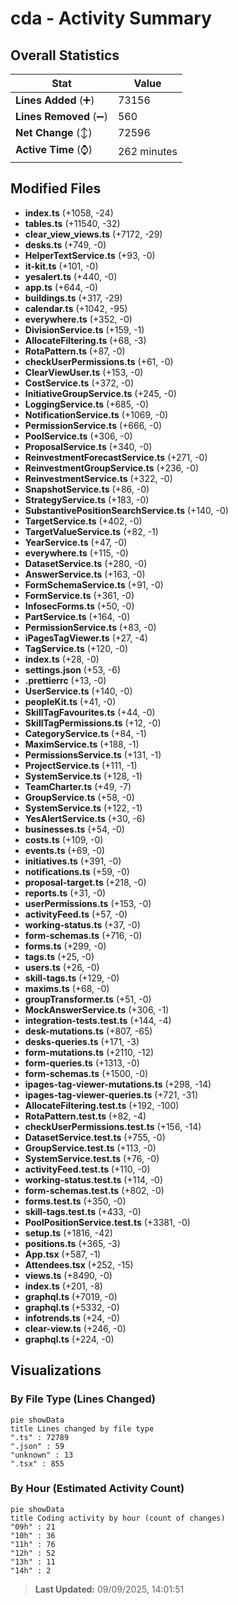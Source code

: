 # cda - Activity Summary 

## Overall Statistics

| Stat                   | Value                                                             |
| ---------------------- | ----------------------------------------------------------------- |
| **Lines Added** (➕)   | 73156                                          |
| **Lines Removed** (➖) | 560                                        |
| **Net Change** (↕)    | 72596                |
| **Active Time** (⌚)   | 262 minutes |


## Modified Files
- **index.ts** (+1058, -24)
- **tables.ts** (+11540, -32)
- **clear_view_views.ts** (+7172, -29)
- **desks.ts** (+749, -0)
- **HelperTextService.ts** (+93, -0)
- **it-kit.ts** (+101, -0)
- **yesalert.ts** (+440, -0)
- **app.ts** (+644, -0)
- **buildings.ts** (+317, -29)
- **calendar.ts** (+1042, -95)
- **everywhere.ts** (+352, -0)
- **DivisionService.ts** (+159, -1)
- **AllocateFiltering.ts** (+68, -3)
- **RotaPattern.ts** (+87, -0)
- **checkUserPermissions.ts** (+61, -0)
- **ClearViewUser.ts** (+153, -0)
- **CostService.ts** (+372, -0)
- **InitiativeGroupService.ts** (+245, -0)
- **LoggingService.ts** (+685, -0)
- **NotificationService.ts** (+1069, -0)
- **PermissionService.ts** (+666, -0)
- **PoolService.ts** (+306, -0)
- **ProposalService.ts** (+340, -0)
- **ReinvestmentForecastService.ts** (+271, -0)
- **ReinvestmentGroupService.ts** (+236, -0)
- **ReinvestmentService.ts** (+322, -0)
- **SnapshotService.ts** (+86, -0)
- **StrategyService.ts** (+183, -0)
- **SubstantivePositionSearchService.ts** (+140, -0)
- **TargetService.ts** (+402, -0)
- **TargetValueService.ts** (+82, -1)
- **YearService.ts** (+47, -0)
- **everywhere.ts** (+115, -0)
- **DatasetService.ts** (+280, -0)
- **AnswerService.ts** (+163, -0)
- **FormSchemaService.ts** (+91, -0)
- **FormService.ts** (+361, -0)
- **InfosecForms.ts** (+50, -0)
- **PartService.ts** (+164, -0)
- **PermissionService.ts** (+83, -0)
- **iPagesTagViewer.ts** (+27, -4)
- **TagService.ts** (+120, -0)
- **index.ts** (+28, -0)
- **settings.json** (+53, -6)
- **.prettierrc** (+13, -0)
- **UserService.ts** (+140, -0)
- **peopleKit.ts** (+41, -0)
- **SkillTagFavourites.ts** (+44, -0)
- **SkillTagPermissions.ts** (+12, -0)
- **CategoryService.ts** (+84, -1)
- **MaximService.ts** (+188, -1)
- **PermissionsService.ts** (+131, -1)
- **ProjectService.ts** (+111, -1)
- **SystemService.ts** (+128, -1)
- **TeamCharter.ts** (+49, -7)
- **GroupService.ts** (+58, -0)
- **SystemService.ts** (+122, -1)
- **YesAlertService.ts** (+30, -6)
- **businesses.ts** (+54, -0)
- **costs.ts** (+109, -0)
- **events.ts** (+69, -0)
- **initiatives.ts** (+391, -0)
- **notifications.ts** (+59, -0)
- **proposal-target.ts** (+218, -0)
- **reports.ts** (+31, -0)
- **userPermissions.ts** (+153, -0)
- **activityFeed.ts** (+57, -0)
- **working-status.ts** (+37, -0)
- **form-schemas.ts** (+716, -0)
- **forms.ts** (+299, -0)
- **tags.ts** (+25, -0)
- **users.ts** (+26, -0)
- **skill-tags.ts** (+129, -0)
- **maxims.ts** (+68, -0)
- **groupTransformer.ts** (+51, -0)
- **MockAnswerService.ts** (+306, -1)
- **integration-tests.test.ts** (+144, -4)
- **desk-mutations.ts** (+807, -65)
- **desks-queries.ts** (+171, -3)
- **form-mutations.ts** (+2110, -12)
- **form-queries.ts** (+1313, -0)
- **form-schemas.ts** (+1500, -0)
- **ipages-tag-viewer-mutations.ts** (+298, -14)
- **ipages-tag-viewer-queries.ts** (+721, -31)
- **AllocateFiltering.test.ts** (+192, -100)
- **RotaPattern.test.ts** (+82, -4)
- **checkUserPermissions.test.ts** (+156, -14)
- **DatasetService.test.ts** (+755, -0)
- **GroupService.test.ts** (+113, -0)
- **SystemService.test.ts** (+76, -0)
- **activityFeed.test.ts** (+110, -0)
- **working-status.test.ts** (+114, -0)
- **form-schemas.test.ts** (+802, -0)
- **forms.test.ts** (+350, -0)
- **skill-tags.test.ts** (+433, -0)
- **PoolPositionService.test.ts** (+3381, -0)
- **setup.ts** (+1816, -42)
- **positions.ts** (+365, -3)
- **App.tsx** (+587, -1)
- **Attendees.tsx** (+252, -15)
- **views.ts** (+8490, -0)
- **index.ts** (+201, -8)
- **graphql.ts** (+7019, -0)
- **graphql.ts** (+5332, -0)
- **infotrends.ts** (+24, -0)
- **clear-view.ts** (+246, -0)
- **graphql.ts** (+224, -0)

## Visualizations

### By File Type (Lines Changed)

```mermaid
pie showData
title Lines changed by file type
".ts" : 72789
".json" : 59
"unknown" : 13
".tsx" : 855
```

### By Hour (Estimated Activity Count)

```mermaid
pie showData
title Coding activity by hour (count of changes)
"09h" : 21
"10h" : 36
"11h" : 76
"12h" : 52
"13h" : 11
"14h" : 2
```


> **Last Updated:** 09/09/2025, 14:01:51